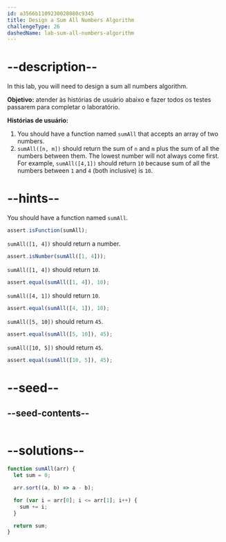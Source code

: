 ```yaml
---
id: a3566b1109230028080c9345
title: Design a Sum All Numbers Algorithm
challengeType: 26
dashedName: lab-sum-all-numbers-algorithm
---
```


# --description--

In this lab, you will need to design a sum all numbers algorithm.

**Objetivo:** atender às histórias de usuário abaixo e fazer todos os testes passarem para completar o laboratório.

**Histórias de usuário:**

1. You should have a function named `sumAll` that accepts an array of two numbers.
1. `sumAll([n, m])` should return the sum of `n` and `m` plus the sum of all the numbers between them. The lowest number will not always come first. For example, `sumAll([4,1])` should return `10` because sum of all the numbers between `1` and `4` (both inclusive) is `10`.

# --hints--

You should have a function named `sumAll`.

```js
assert.isFunction(sumAll);
```

`sumAll([1, 4])` should return a number.

```js
assert.isNumber(sumAll([1, 4]));
```

`sumAll([1, 4])` should return `10`.

```js
assert.equal(sumAll([1, 4]), 10);
```

`sumAll([4, 1])` should return `10`.

```js
assert.equal(sumAll([4, 1]), 10);
```

`sumAll([5, 10])` should return `45`.

```js
assert.equal(sumAll([5, 10]), 45);
```

`sumAll([10, 5])` should return `45`.

```js
assert.equal(sumAll([10, 5]), 45);
```

# --seed--

## --seed-contents--
```js
```

# --solutions--

```js
function sumAll(arr) {
  let sum = 0;

  arr.sort((a, b) => a - b);

  for (var i = arr[0]; i <= arr[1]; i++) {
    sum += i;
  }

  return sum;
}
```
